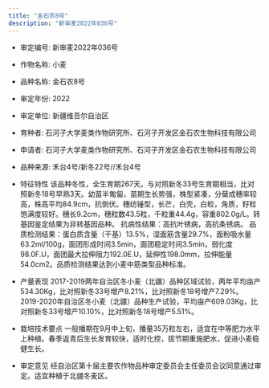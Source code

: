 ```yaml
---
title: "金石农8号"
description: "新审麦2022年036号"
---
```

* 审定编号:  新审麦2022年036号

*  作物名称:  小麦

*  品种名称:  金石农8号

*  审定年份:  2022

*  审定单位:  新疆维吾尔自治区

* 育种者:  石河子大学麦类作物研究所、石河子开发区金石农生物科技有限公司

*  申请者:  石河子大学麦类作物研究所、石河子开发区金石农生物科技有限公司

*  品种来源:  禾台4号/新冬22号//禾台4号

*  特征特性
该品种冬性，全生育期267天。与对照新冬33号生育期相当，比对照新冬18号早熟3天。幼苗半匍匐，苗期生长势强，株型紧凑，分蘖成穗率较高，株高平均84.9cm，抗倒伏。穗纺锤型，长芒，白壳，白粒，角质，籽粒饱满度较好。穗长9.2cm，穗粒数43.5粒，千粒重44.4g，容重802.0g/L。转基因鉴定结果为非转基因品种。
抗病性结果：高抗叶锈病，高抗条锈病。
品质检测结果：蛋白质含量（干基）13.5%，湿面筋含量29.7%，面粉吸水量63.2ml/100g，面团形成时间3.5min，面团稳定时间3.5min，弱化度98.0F.U，面团最大拉伸阻力192.0E.U，延伸性198.0mm，拉伸能量54.0cm2。品质检测结果达到小麦中筋类型品种标准。

*  产量表现
2017-2019两年自治区冬小麦（北疆）品种区域试验，两年平均亩产534.30Kg，比对照新冬33号增产8.21%，比对照新冬18号增产7.29%。 2019-2020年自治区冬小麦（北疆）品种生产试验，平均亩产609.03Kg，比对照新冬33号增产10.10%，比对照新冬18号增产5.51%。

*  栽培技术要点
一般播期在9月中上旬，播量35万粒左右，适宜在中等肥力水平上种植。春季返青后生长发育较快，适时化控，拔节期重施肥水，促进小麦稳健生长。

*  审定意见
经自治区第十届主要农作物品种审定委员会主任委员会议同意通过审定。适宜种植于北疆冬麦区。

